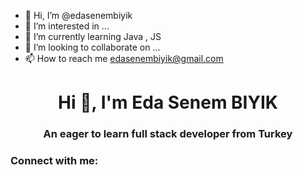 - 👋 Hi, I’m @edasenembiyik
- 👀 I’m interested in ...
- 🌱 I’m currently learning Java , JS
- 💞️ I’m looking to collaborate on ...
- 📫 How to reach me edasenembiyik@gmail.com

<!---
edasenembiyik/edasenembiyik is a ✨ special ✨ repository because its `README.md` (this file) appears on your GitHub profile.
You can click the Preview link to take a look at your changes.
--->
<h1 align="center">Hi 👋, I'm Eda Senem BIYIK</h1>
<h3 align="center">An eager to learn full stack developer from Turkey</h3>

<h3 align="left">Connect with me:</h3>
<p align="left">
</p>
